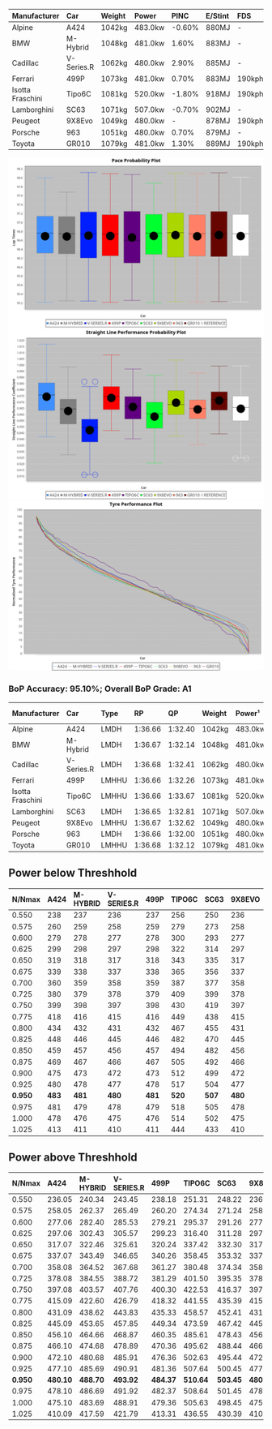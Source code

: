 | Manufacturer     | Car        | Weight | Power   | PINC    | E/Stint | FDS     |
|:-|:-|:-|:-|:-|:-|:-|
| Alpine           | A424       | 1042kg | 483.0kw | -0.60%  | 880MJ   |    -    |
| BMW              | M-Hybrid   | 1048kg | 481.0kw | 1.60%   | 883MJ   |    -    |
| Cadillac         | V-Series.R | 1062kg | 480.0kw | 2.90%   | 885MJ   |    -    |
| Ferrari          | 499P       | 1073kg | 481.0kw | 0.70%   | 883MJ   | 190kph  |
| Isotta Fraschini | Tipo6C     | 1081kg | 520.0kw | -1.80%  | 918MJ   | 190kph  |
| Lamborghini      | SC63       | 1071kg | 507.0kw | -0.70%  | 902MJ   |    -    |
| Peugeot          | 9X8Evo     | 1049kg | 480.0kw |    -    | 878MJ   | 190kph  |
| Porsche          | 963        | 1051kg | 480.0kw | 0.70%   | 879MJ   |    -    |
| Toyota           | GR010      | 1079kg | 481.0kw | 1.30%   | 889MJ   | 190kph  |

![PACECHART](./IMG/AUTO.png)
![STRAIGHTLINEPERFORMANCECHART](./IMG/AUTO_sp.png)
![TYREPERFORMANCECHART](./IMG/AUTO_tw.png)

### BoP Accuracy: 95.10%; Overall BoP Grade: A1
| Manufacturer     | Car        | Type  | RP      | QP      | Weight | Power¹  | Threshhold | PINC    | Power²   | E/Stint | AVG Vmax  | FDS     | RDLC | L/Stint | BOP-Grade | Model Accuracy | Model Points | Match%  | SimDiff |
|:-|:-|:-|:-|:-|:-|:-|:-|:-|:-|:-|:-|:-|:-|:-|:-|:-|:-|:-|:-|
| Alpine           | A424       | LMDH  | 1:36.66 | 1:32.40 | 1042kg | 483.0kw | 250.0kph   | -0.60%  | 480.10kw |  880MJ  | 304.81kph |    -    | 1.02 | 37      | ~A1       | 100.00%        | 946          | 98.05%  | -0.10   |
| BMW              | M-Hybrid   | LMDH  | 1:36.67 | 1:32.14 | 1048kg | 481.0kw | 250.0kph   | 1.60%   | 488.70kw |  883MJ  | 303.36kph |    -    | 1.02 | 37      | -A2       | 100.00%        | 1998         | 90.78%  | -0.14   |
| Cadillac         | V-Series.R | LMDH  | 1:36.68 | 1:32.41 | 1062kg | 480.0kw | 250.0kph   | 2.90%   | 493.90kw |  885MJ  | 300.40kph |    -    | 1.01 | 37      | ~A1       | 98.11%         | 3991         | 95.06%  | +0.40   |
| Ferrari          | 499P       | LMHHU | 1:36.66 | 1:32.26 | 1073kg | 481.0kw | 250.0kph   | 0.70%   | 484.40kw |  883MJ  | 303.37kph | 190kph  | 1.02 | 37      | ~A1       | 98.72%         | 4180         | 100.00% | -0.16   |
| Isotta Fraschini | Tipo6C     | LMHHU | 1:36.66 | 1:33.67 | 1081kg | 520.0kw | 250.0kph   | -1.80%  | 510.60kw |  918MJ  | 305.10kph | 190kph  | 1.02 | 37      | +C1       | 97.73%         | 129          | 77.34%  | +0.20   |
| Lamborghini      | SC63       | LMDH  | 1:36.65 | 1:32.81 | 1071kg | 507.0kw | 250.0kph   | -0.70%  | 503.50kw |  902MJ  | 303.38kph |    -    | 1.02 | 37      | ~A1       | 100.00%        | 784          | 95.83%  | -0.15   |
| Peugeot          | 9X8Evo     | LMHHU | 1:36.67 | 1:32.62 | 1049kg | 480.0kw | 250.0kph   |    -    | 480.00kw |  878MJ  | 303.59kph | 190kph  | 1.01 | 37      | ~A1       | 100.00%        | 636          | 99.14%  | +0.27   |
| Porsche          | 963        | LMDH  | 1:36.66 | 1:32.00 | 1051kg | 480.0kw | 250.0kph   | 0.70%   | 483.40kw |  879MJ  | 302.95kph |    -    | 1.01 | 37      | ~A1       | 99.91%         | 11713        | 100.00% | -0.12   |
| Toyota           | GR010      | LMHHU | 1:36.68 | 1:32.12 | 1079kg | 481.0kw | 250.0kph   | 1.30%   | 487.30kw |  889MJ  | 302.87kph | 190kph  | 1.01 | 37      | ~A1       | 99.90%         | 3123         | 99.71%  | -0.19   |

## Power below Threshhold
| N/Nmax    | A424    | M-HYBRID | V-SERIES.R | 499P    | TIPO6C  | SC63    | 9X8EVO  | 963     | GR010   |
|:-|:-|:-|:-|:-|:-|:-|:-|:-|:-|
|  0.550    |  238    |  237     |  236       |  237    |  256    |  250    |  236    |  236    |  237    |
|  0.575    |  260    |  259     |  258       |  259    |  279    |  273    |  258    |  258    |  259    |
|  0.600    |  279    |  278     |  277       |  278    |  300    |  293    |  277    |  277    |  278    |
|  0.625    |  299    |  298     |  297       |  298    |  322    |  314    |  297    |  297    |  298    |
|  0.650    |  319    |  318     |  317       |  318    |  343    |  335    |  317    |  317    |  318    |
|  0.675    |  339    |  338     |  337       |  338    |  365    |  356    |  337    |  337    |  338    |
|  0.700    |  360    |  359     |  358       |  359    |  387    |  377    |  358    |  358    |  359    |
|  0.725    |  380    |  379     |  378       |  379    |  409    |  399    |  378    |  378    |  379    |
|  0.750    |  399    |  398     |  397       |  398    |  430    |  419    |  397    |  397    |  398    |
|  0.775    |  418    |  416     |  415       |  416    |  449    |  438    |  415    |  415    |  416    |
|  0.800    |  434    |  432     |  431       |  432    |  467    |  455    |  431    |  431    |  432    |
|  0.825    |  448    |  446     |  445       |  446    |  482    |  470    |  445    |  445    |  446    |
|  0.850    |  459    |  457     |  456       |  457    |  494    |  482    |  456    |  456    |  457    |
|  0.875    |  469    |  467     |  466       |  467    |  505    |  492    |  466    |  466    |  467    |
|  0.900    |  475    |  473     |  472       |  473    |  512    |  499    |  472    |  472    |  473    |
|  0.925    |  480    |  478     |  477       |  478    |  517    |  504    |  477    |  477    |  478    |
| **0.950** | **483** | **481**  | **480**    | **481** | **520** | **507** | **480** | **480** | **481** |
|  0.975    |  481    |  479     |  478       |  479    |  518    |  505    |  478    |  478    |  479    |
|  1.000    |  478    |  476     |  475       |  476    |  514    |  502    |  475    |  475    |  476    |
|  1.025    |  413    |  411     |  410       |  411    |  444    |  433    |  410    |  410    |  411    |

## Power above Threshhold
| N/Nmax    | A424       | M-HYBRID   | V-SERIES.R | 499P       | TIPO6C     | SC63       | 9X8EVO  | 963        | GR010      |
|:-|:-|:-|:-|:-|:-|:-|:-|:-|:-|
|  0.550    |  236.05    |  240.34    |  243.45    |  238.18    |  251.31    |  248.22    |  236    |  238.18    |  240.12    |
|  0.575    |  258.05    |  262.37    |  265.49    |  260.20    |  274.34    |  271.24    |  258    |  260.19    |  262.14    |
|  0.600    |  277.06    |  282.40    |  285.53    |  279.21    |  295.37    |  291.26    |  277    |  279.21    |  281.15    |
|  0.625    |  297.06    |  302.43    |  305.57    |  299.23    |  316.40    |  311.28    |  297    |  299.22    |  301.16    |
|  0.650    |  317.07    |  322.46    |  325.61    |  320.24    |  337.42    |  332.30    |  317    |  319.24    |  322.17    |
|  0.675    |  337.07    |  343.49    |  346.65    |  340.26    |  358.45    |  353.32    |  337    |  339.25    |  342.18    |
|  0.700    |  358.08    |  364.52    |  367.68    |  361.27    |  380.48    |  374.34    |  358    |  360.27    |  363.19    |
|  0.725    |  378.08    |  384.55    |  388.72    |  381.29    |  401.50    |  395.35    |  378    |  380.28    |  383.20    |
|  0.750    |  397.08    |  403.57    |  407.76    |  400.30    |  422.53    |  416.37    |  397    |  399.30    |  403.21    |
|  0.775    |  415.09    |  422.60    |  426.79    |  418.32    |  441.55    |  435.39    |  415    |  418.31    |  421.22    |
|  0.800    |  431.09    |  438.62    |  443.83    |  435.33    |  458.57    |  452.41    |  431    |  434.32    |  437.23    |
|  0.825    |  445.09    |  453.65    |  457.85    |  449.34    |  473.59    |  467.42    |  445    |  448.33    |  452.23    |
|  0.850    |  456.10    |  464.66    |  468.87    |  460.35    |  485.61    |  478.43    |  456    |  459.34    |  463.24    |
|  0.875    |  466.10    |  474.68    |  478.89    |  470.36    |  495.62    |  488.44    |  466    |  469.35    |  473.25    |
|  0.900    |  472.10    |  480.68    |  485.91    |  476.36    |  502.63    |  495.44    |  472    |  475.35    |  479.25    |
|  0.925    |  477.10    |  485.69    |  490.91    |  481.36    |  507.64    |  500.45    |  477    |  480.36    |  484.25    |
| **0.950** | **480.10** | **488.70** | **493.92** | **484.37** | **510.64** | **503.45** | **480** | **483.36** | **487.25** |
|  0.975    |  478.10    |  486.69    |  491.92    |  482.37    |  508.64    |  501.45    |  478    |  481.36    |  485.25    |
|  1.000    |  475.10    |  483.69    |  488.91    |  479.36    |  505.63    |  498.45    |  475    |  478.36    |  482.25    |
|  1.025    |  410.09    |  417.59    |  421.79    |  413.31    |  436.55    |  430.39    |  410    |  413.31    |  416.22    |
